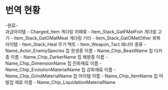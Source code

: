 번역 현황
=============
-완료-<br>
과금아이템				- Charged_Item
게더링 어패류			- Item_Stack_GatFMatFish
게더링 고기				- Item_Stack_GatOMatMeat
게더링 기타				- Item_Stack_GatOMatOther
회복 아이템				- Item_Stack_Heal
무기 택트					- Item_Weapon_Tact
에너미 종류				- Name_Actor_EnemySpecies
칩 원생종 이름			- Name_Chip_BeastName
칩 다커종 이름			- Name_Chip_DarkerName
칩 해왕종 이름			- Name_Chip_DimensionName
칩 진화재료 이름		- Name_Chip_EvolutionMaterialName
칩 강화재료 이름		- Name_Chip_GrindMaterialName
칩 아이템 이름			- Name_Chip_ItemName
칩 어빌업 재료 이름	- Name_Chip_LiquidationMaterialName
